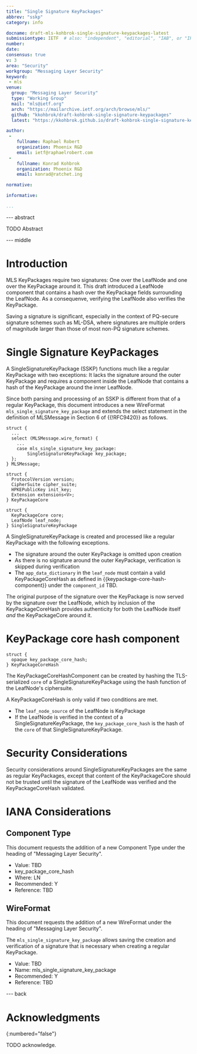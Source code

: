 ```yaml
---
title: "Single Signature KeyPackages"
abbrev: "sskp"
category: info

docname: draft-mls-kohbrok-single-signature-keypackages-latest
submissiontype: IETF  # also: "independent", "editorial", "IAB", or "IRTF"
number:
date:
consensus: true
v: 3
area: "Security"
workgroup: "Messaging Layer Security"
keyword:
 - mls
venue:
  group: "Messaging Layer Security"
  type: "Working Group"
  mail: "mls@ietf.org"
  arch: "https://mailarchive.ietf.org/arch/browse/mls/"
  github: "kkohbrok/draft-kohbrok-single-signature-keypackages"
  latest: "https://kkohbrok.github.io/draft-kohbrok-single-signature-keypackages/draft-mls-kohbrok-single-signature-keypackages.html"

author:
 -
    fullname: Raphael Robert
    organization: Phoenix R&D
    email: ietf@raphaelrobert.com
 -
    fullname: Konrad Kohbrok
    organization: Phoenix R&D
    email: konrad@ratchet.ing

normative:

informative:

...
```


--- abstract

TODO Abstract


--- middle

# Introduction

MLS KeyPackages require two signatures: One over the LeafNode and one over the
KeyPackage around it. This draft introduced a LeafNode component that contains a
hash over the KeyPackage fields surrounding the LeafNode. As a consequenve,
verifying the LeafNode also verifies the KeyPackage.

Saving a signature is significant, especially in the context of PQ-secure
signature schemes such as ML-DSA, where signatures are multiple orders of
magnitude larger than those of most non-PQ signature schemes.

# Single Signature KeyPackages

A SingleSignatureKeyPackage (SSKP) functions much like a regular KeyPackage with
two exceptions: It lacks the signature around the outer KeyPackage and requires
a component inside the LeafNode that contains a hash of the KeyPackage around
the inner LeafNode.

Since both parsing and processing of an SSKP is different from that of a regular
KeyPackage, this document introduces a new WireFormat
`mls_single_signature_key_package` and extends the select statement in the
definition of MLSMessage in Section 6 of {{!RFC9420}} as follows.

~~~ tls
struct {
  ...
  select (MLSMessage.wire_format) {
    ...
    case mls_single_signature_key_package:
        SingleSignatureKeyPackage key_package;
  };
} MLSMessage;

struct {
  ProtocolVersion version;
  CipherSuite cipher_suite;
  HPKEPublicKey init_key;
  Extension extensions<V>;
} KeyPackageCore

struct {
  KeyPackageCore core;
  LeafNode leaf_node;
} SingleSignatureKeyPackage
~~~

A SingleSignatureKeyPackage is created and processed like a regular KeyPackage
with the following exceptions.

- The signature around the outer KeyPackage is omitted upon creation
- As there is no signature around the outer KeyPackage, verification is skipped
  during verification
- The `app_data_dictionary` in the `leaf_node` must contain a valid
  KeyPackageCoreHash as defined in {{keypackage-core-hash-component}} under the
  `component_id` TBD.

The original purpose of the signature over the KeyPackage is now served by the
signature over the LeafNode, which by inclusion of the KeyPackageCoreHash
provides authenticity for both the LeafNode itself _and_ the KeyPackageCore
around it.

# KeyPackage core hash component

~~~ tls
struct {
  opaque key_package_core_hash;
} KeyPackageCoreHash
~~~

The KeyPackageCoreHashComponent can be created by hashing the TLS-serialized
`core` of a SingleSignatureKeyPackage using the hash function of the LeafNode's
ciphersuite.

A KeyPackageCoreHash is only valid if two conditions are met.

- The `leaf_node_source` of the LeafNode is KeyPackage
- If the LeafNode is verified in the context of a SingleSignatureKeyPackage, the
  `key_package_core_hash` is the hash of the `core` of that
  SingleSignatureKeyPackage.

# Security Considerations

Security considerations around SingleSignatureKeyPackages are the same as
regular KeyPackages, except that content of the KeyPackageCore should not be
trusted until the signature of the LeafNode was verified and the
KeyPackageCoreHash validated.

# IANA Considerations

## Component Type

This document requests the addition of a new Component Type under the heading of
"Messaging Layer Security".

- Value: TBD
- key_package_core_hash
- Where: LN
- Recommended: Y
- Reference: TBD


## WireFormat

This document requests the addition of a new WireFormat under the heading of
"Messaging Layer Security".

The `mls_single_signature_key_package` allows saving the creation and
verification of a signature that is necessary when creating a regular
KeyPackage.

- Value: TBD
- Name: mls_single_signature_key_package
- Recommended: Y
- Reference: TBD


--- back

# Acknowledgments
{:numbered="false"}

TODO acknowledge.
